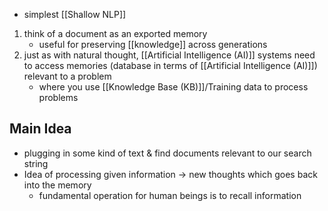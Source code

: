 - simplest [[Shallow NLP]]

1. think of a document as an exported memory
	- useful for preserving [[knowledge]] across generations
2. just as with natural thought, [[Artificial Intelligence (AI)]] systems need to access memories (database in terms of [[Artificial Intelligence (AI)]]) relevant to a problem
	- where you use [[Knowledge Base (KB)]]/Training data to process problems

## Main Idea
- plugging in some kind of text & find documents relevant to our search string
- Idea of processing given information $\rightarrow$ new thoughts which goes back into the memory
	- fundamental operation for human beings is to recall information